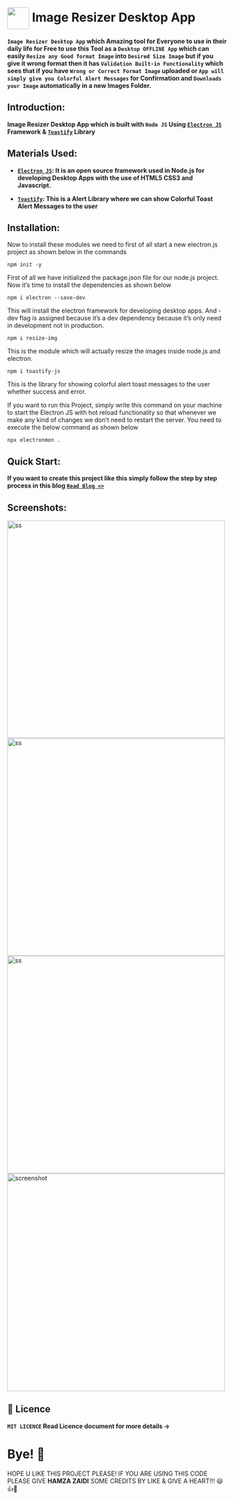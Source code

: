 # <img align="center" src="https://user-images.githubusercontent.com/52501040/207794272-c3c3bb93-b933-459f-928c-9de8877cb3e5.png" width="50px" height="50px" /> Image Resizer Desktop App

**`Image Resizer Desktop App` which Amazing tool for Everyone to use in their daily life for Free to use this Tool as a `Desktop OFFLINE App` which can easily `Resize any Good format Image` into `Desired Size Image` but if you give it wrong format then it has `Validation Built-in Functionality` which sees that if you have `Wrong or Correct Format Image` uploaded or `App will simply give you Colorful Alert Messages` for Confirmation and `Downloads your Image` automatically in a new Images Folder.**

## Introduction: 

**Image Resizer Desktop App which is built with `Node JS` Using [`Electron JS`](https://www.electronjs.org/) Framework & [`Toastify`](https://www.npmjs.com/package/toastify-js) Library**

## Materials Used: 

- **[`Electron JS`](https://www.electronjs.org/): It is an open source framework used in Node.js for developing Desktop Apps with the use of HTML5 CSS3 and Javascript.**

- **[`Toastify`](https://www.npmjs.com/package/toastify-js): This is a Alert Library where we can show Colorful Toast Alert Messages to the user**

## Installation:

Now to install these modules we need to first of all start a new electron.js project as shown below in the commands
```
npm init -y
```
First of all we have initialized the package.json file for our node.js project. Now it’s time to install the dependencies as shown below
```
npm i electron --save-dev
```
This will install the electron framework for developing desktop apps. And -dev flag is assigned because it’s a dev dependency because it’s only need in development not in production.
```
npm i resize-img
```
This is the module which will actually resize the images inside node.js and electron.
```
npm i toastify-js
```
This is the library for showing colorful alert toast messages to the user whether success and error.

If you want to run this Project, simply write this command on your machine to start the Electron JS with hot reload functionality so that whenever we make any kind of changes we don’t need to restart the server. You need to execute the below command as shown below

```
npx electronmon .
```

## Quick Start:

**If you want to create this project like this simply follow the step by step process in this blog [`Read Blog =>`](https://webninjadeveloper.com/electronjs/build-a-electron-js-image-resizer-desktop-app-in-node-js-using-toastify-library-full-project-for-beginners/)**
 
 ## Screenshots:
 
<img src="https://user-images.githubusercontent.com/52501040/195849449-077101dc-fb6d-4b9c-88bc-96496c0d69e3.PNG" alt="ss" width="500" height="500"/>
<img src="https://user-images.githubusercontent.com/52501040/195849459-885478d2-2143-4113-b23e-c8f2c76081bf.PNG" alt="ss" width="500" height="500"/>
<img src="https://user-images.githubusercontent.com/52501040/195849462-4b03af93-3257-4276-90c0-f597746bb804.PNG" alt="ss" width="500" height="500"/>
<img src="https://webninjadeveloper.com/wp-content/uploads/2022/10/Screenshot_555.png" alt="screenshot"  width="500" height="500" />

## 📖 Licence
**`MIT LICENCE` Read Licence document for more details ->**

# Bye! 👋
HOPE U LIKE THIS PROJECT PLEASE! IF YOU ARE USING THIS CODE PLEASE GIVE **HAMZA ZAIDI** SOME CREDITS BY LIKE & GIVE A HEART!!! 😃👍💛

